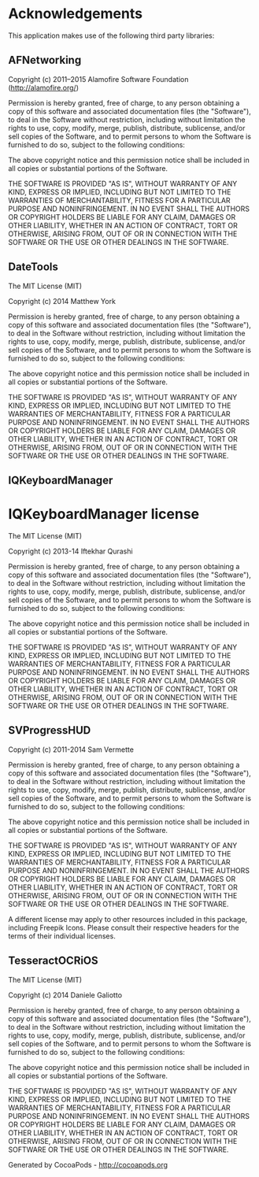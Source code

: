 # Acknowledgements
This application makes use of the following third party libraries:

## AFNetworking

Copyright (c) 2011–2015 Alamofire Software Foundation (http://alamofire.org/)

Permission is hereby granted, free of charge, to any person obtaining a copy
of this software and associated documentation files (the "Software"), to deal
in the Software without restriction, including without limitation the rights
to use, copy, modify, merge, publish, distribute, sublicense, and/or sell
copies of the Software, and to permit persons to whom the Software is
furnished to do so, subject to the following conditions:

The above copyright notice and this permission notice shall be included in
all copies or substantial portions of the Software.

THE SOFTWARE IS PROVIDED "AS IS", WITHOUT WARRANTY OF ANY KIND, EXPRESS OR
IMPLIED, INCLUDING BUT NOT LIMITED TO THE WARRANTIES OF MERCHANTABILITY,
FITNESS FOR A PARTICULAR PURPOSE AND NONINFRINGEMENT. IN NO EVENT SHALL THE
AUTHORS OR COPYRIGHT HOLDERS BE LIABLE FOR ANY CLAIM, DAMAGES OR OTHER
LIABILITY, WHETHER IN AN ACTION OF CONTRACT, TORT OR OTHERWISE, ARISING FROM,
OUT OF OR IN CONNECTION WITH THE SOFTWARE OR THE USE OR OTHER DEALINGS IN
THE SOFTWARE.


## DateTools

The MIT License (MIT)

Copyright (c) 2014 Matthew York

Permission is hereby granted, free of charge, to any person obtaining a copy
of this software and associated documentation files (the "Software"), to deal
in the Software without restriction, including without limitation the rights
to use, copy, modify, merge, publish, distribute, sublicense, and/or sell
copies of the Software, and to permit persons to whom the Software is
furnished to do so, subject to the following conditions:

The above copyright notice and this permission notice shall be included in all
copies or substantial portions of the Software.

THE SOFTWARE IS PROVIDED "AS IS", WITHOUT WARRANTY OF ANY KIND, EXPRESS OR
IMPLIED, INCLUDING BUT NOT LIMITED TO THE WARRANTIES OF MERCHANTABILITY,
FITNESS FOR A PARTICULAR PURPOSE AND NONINFRINGEMENT. IN NO EVENT SHALL THE
AUTHORS OR COPYRIGHT HOLDERS BE LIABLE FOR ANY CLAIM, DAMAGES OR OTHER
LIABILITY, WHETHER IN AN ACTION OF CONTRACT, TORT OR OTHERWISE, ARISING FROM,
OUT OF OR IN CONNECTION WITH THE SOFTWARE OR THE USE OR OTHER DEALINGS IN THE
SOFTWARE.

## IQKeyboardManager

IQKeyboardManager license
=========================

The MIT License (MIT)

Copyright (c) 2013-14 Iftekhar Qurashi

Permission is hereby granted, free of charge, to any person obtaining a copy of
this software and associated documentation files (the "Software"), to deal in
the Software without restriction, including without limitation the rights to
use, copy, modify, merge, publish, distribute, sublicense, and/or sell copies
of the Software, and to permit persons to whom the Software is furnished to do
so, subject to the following conditions:

The above copyright notice and this permission notice shall be included in all
copies or substantial portions of the Software.

THE SOFTWARE IS PROVIDED "AS IS", WITHOUT WARRANTY OF ANY KIND, EXPRESS OR
IMPLIED, INCLUDING BUT NOT LIMITED TO THE WARRANTIES OF MERCHANTABILITY,
FITNESS FOR A PARTICULAR PURPOSE AND NONINFRINGEMENT. IN NO EVENT SHALL THE
AUTHORS OR COPYRIGHT HOLDERS BE LIABLE FOR ANY CLAIM, DAMAGES OR OTHER
LIABILITY, WHETHER IN AN ACTION OF CONTRACT, TORT OR OTHERWISE, ARISING FROM,
OUT OF OR IN CONNECTION WITH THE SOFTWARE OR THE USE OR OTHER DEALINGS IN THE
SOFTWARE.


## SVProgressHUD

Copyright (c) 2011-2014 Sam Vermette

Permission is hereby granted, free of charge, to any person
obtaining a copy of this software and associated documentation
files (the "Software"), to deal in the Software without
restriction, including without limitation the rights to use,
copy, modify, merge, publish, distribute, sublicense, and/or sell
copies of the Software, and to permit persons to whom the
Software is furnished to do so, subject to the following
conditions:

The above copyright notice and this permission notice shall be
included in all copies or substantial portions of the Software.

THE SOFTWARE IS PROVIDED "AS IS", WITHOUT WARRANTY OF ANY KIND,
EXPRESS OR IMPLIED, INCLUDING BUT NOT LIMITED TO THE WARRANTIES
OF MERCHANTABILITY, FITNESS FOR A PARTICULAR PURPOSE AND
NONINFRINGEMENT. IN NO EVENT SHALL THE AUTHORS OR COPYRIGHT
HOLDERS BE LIABLE FOR ANY CLAIM, DAMAGES OR OTHER LIABILITY,
WHETHER IN AN ACTION OF CONTRACT, TORT OR OTHERWISE, ARISING
FROM, OUT OF OR IN CONNECTION WITH THE SOFTWARE OR THE USE OR
OTHER DEALINGS IN THE SOFTWARE.

A different license may apply to other resources included in this package, 
including Freepik Icons. Please consult their 
respective headers for the terms of their individual licenses.

## TesseractOCRiOS

The MIT License (MIT)

Copyright (c) 2014 Daniele Galiotto

Permission is hereby granted, free of charge, to any person obtaining a copy of
this software and associated documentation files (the "Software"), to deal in
the Software without restriction, including without limitation the rights to
use, copy, modify, merge, publish, distribute, sublicense, and/or sell copies of
the Software, and to permit persons to whom the Software is furnished to do so,
subject to the following conditions:

The above copyright notice and this permission notice shall be included in all
copies or substantial portions of the Software.

THE SOFTWARE IS PROVIDED "AS IS", WITHOUT WARRANTY OF ANY KIND, EXPRESS OR
IMPLIED, INCLUDING BUT NOT LIMITED TO THE WARRANTIES OF MERCHANTABILITY, FITNESS
FOR A PARTICULAR PURPOSE AND NONINFRINGEMENT. IN NO EVENT SHALL THE AUTHORS OR
COPYRIGHT HOLDERS BE LIABLE FOR ANY CLAIM, DAMAGES OR OTHER LIABILITY, WHETHER
IN AN ACTION OF CONTRACT, TORT OR OTHERWISE, ARISING FROM, OUT OF OR IN
CONNECTION WITH THE SOFTWARE OR THE USE OR OTHER DEALINGS IN THE SOFTWARE.

Generated by CocoaPods - http://cocoapods.org
